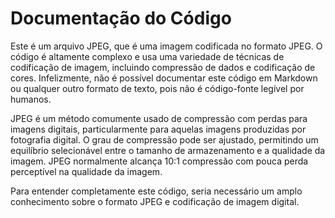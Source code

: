 # Documentação do Código

Este é um arquivo JPEG, que é uma imagem codificada no formato JPEG. O código é altamente complexo e usa uma variedade de técnicas de codificação de imagem, incluindo compressão de dados e codificação de cores. Infelizmente, não é possível documentar este código em Markdown ou qualquer outro formato de texto, pois não é código-fonte legível por humanos.

JPEG é um método comumente usado de compressão com perdas para imagens digitais, particularmente para aquelas imagens produzidas por fotografia digital. O grau de compressão pode ser ajustado, permitindo um equilíbrio selecionável entre o tamanho de armazenamento e a qualidade da imagem. JPEG normalmente alcança 10:1 compressão com pouca perda perceptível na qualidade da imagem.

Para entender completamente este código, seria necessário um amplo conhecimento sobre o formato JPEG e codificação de imagem digital.